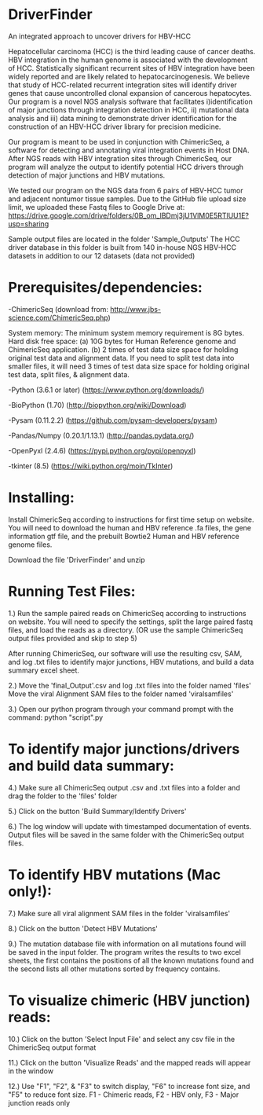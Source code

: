 # DriverFinder
An integrated approach to uncover drivers for HBV-HCC

Hepatocellular carcinoma (HCC) is the third leading cause of cancer deaths. HBV integration in the human genome is associated with the development of HCC. Statistically significant recurrent sites of HBV integration have been widely reported and are likely related to hepatocarcinogenesis. We believe that study of  HCC-related recurrent integration sites will identify driver genes that cause uncontrolled clonal expansion of cancerous hepatocytes. Our program is a novel NGS analysis software that facilitates i)identification of major junctions through integration detection in HCC, ii) mutational data analysis and iii) data mining to demonstrate driver identification for the construction of an HBV-HCC driver library for precision medicine. 

Our program is meant to be used in conjunction with ChimericSeq, a software for detecting and annotating viral integration events in Host DNA. After NGS reads with HBV integration sites through ChimericSeq, our program will analyze the output to identify potential HCC drivers through detection of major junctions and HBV mutations. 

We tested our program on the NGS data from 6 pairs of HBV-HCC tumor and adjacent nontumor tissue samples. 
Due to the GitHub file upload size limit, we uploaded these Fastq files to Google Drive at: https://drive.google.com/drive/folders/0B_om_lBDmj3jU1VlM0E5RTlUU1E?usp=sharing

Sample output files are located in the folder 'Sample_Outputs' 
The HCC driver database in this folder is built from 140 in-house NGS HBV-HCC datasets in addition to our 12 datasets (data not provided)

# Prerequisites/dependencies:
-ChimericSeq (download from: http://www.jbs-science.com/ChimericSeq.php)
  
  System memory: The minimum system memory requirement is 8G bytes. 
  Hard disk free space: 
  (a) 10G bytes for Human Reference genome and ChimericSeq application. 
  (b) 2 times of test data size space for holding original test data and alignment data. If you need to split test data into smaller files, it will need 3 times of test data size space for holding original test data, split files, & alignment data.

-Python (3.6.1 or later) (https://www.python.org/downloads/)

-BioPython (1.70) (http://biopython.org/wiki/Download)

-Pysam (0.11.2.2) (https://github.com/pysam-developers/pysam)

-Pandas/Numpy (0.20.1/1.13.1) (http://pandas.pydata.org/)

-OpenPyxl (2.4.6) (https://pypi.python.org/pypi/openpyxl)

-tkinter (8.5) (https://wiki.python.org/moin/TkInter)

# Installing:
Install ChimericSeq according to instructions for first time setup on website. You will need to download the human and HBV reference .fa files, the gene information gtf file, and the prebuilt Bowtie2 Human and HBV reference genome files.

Download the file 'DriverFinder' and unzip

# Running Test Files:
1.) Run the sample paired reads on ChimericSeq according to instructions on website. You will need to specify the settings, split the large paired fastq files, and load the reads as a directory. (OR use the sample ChimericSeq output files provided and skip to step 5)

After running ChimericSeq, our software will use the resulting csv, SAM, and log .txt files to identify major junctions, HBV mutations, and build a data summary excel sheet.

2.) Move the 'final_Output'.csv and log .txt files into the folder named 'files'
    Move the viral Alignment SAM files to the folder named 'viralsamfiles'

3.) Open our python program through your command prompt with the command:
      python "script".py

# To identify major junctions/drivers and build data summary:
4.) Make sure all ChimericSeq output .csv and .txt files into a folder and drag the folder to the 'files' folder

5.) Click on the button 'Build Summary/Identify Drivers'

6.) The log window will update with timestamped documentation of events. Output files will be saved in the same folder with the ChimericSeq output files.
    
# To identify HBV mutations (Mac only!):
7.) Make sure all viral alignment SAM files in the folder 'viralsamfiles'

8.) Click on the button 'Detect HBV Mutations'

9.) The mutation database file with information on all mutations found will be saved in the input folder. The program writes the results to two excel sheets, the first contains the positions of all the known mutations found and the second lists all other mutations sorted by frequency contains.

# To visualize chimeric (HBV junction) reads:
10.) Click on the button 'Select Input File' and select any csv file in the ChimericSeq output format

11.) Click on the button 'Visualize Reads' and the mapped reads will appear in the window

12.) Use "F1", "F2", & "F3" to switch display, "F6" to increase font size, and "F5" to reduce font size.
F1 - Chimeric reads, F2 - HBV only, F3 - Major junction reads only

     
